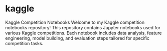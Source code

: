 # kaggle
Kaggle Competition Notebooks Welcome to my Kaggle competition notebooks repository! This repository contains Jupyter notebooks used for various Kaggle competitions. Each notebook includes data analysis, feature engineering, model building, and evaluation steps tailored for specific competition tasks.
